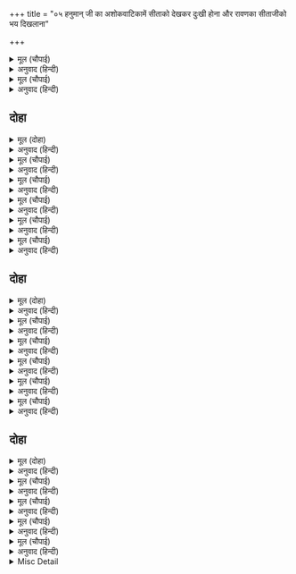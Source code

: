 +++
title = "०५ हनुमान् जी का अशोकवाटिकामें सीताको देखकर दुःखी होना और रावणका सीताजीको भय दिखलाना"

+++


<details><summary>मूल (चौपाई)</summary>

जुगुति बिभीषन सकल सुनाई।  
चलेउ पवनसुत बिदा कराई॥  
करि सोइ रूप गयउ पुनि तहवाँ।  
बन असोक सीता रह जहवाँ॥
</details>

<details><summary>अनुवाद (हिन्दी)</summary>

विभीषणजीने [माताके दर्शनकी] सब युक्तियाँ (उपाय) कह सुनायीं। तब हनुमान् जी विदा लेकर चले। फिर वही (पहलेका मसक-सरीखा) रूप धरकर वहाँ गये, जहाँ अशोकवनमें (वनके जिस भागमें) सीताजी रहती थीं॥ ३॥
</details>

<details><summary>मूल (चौपाई)</summary>

देखि मनहि महुँ कीन्ह प्रनामा।  
बैठेहिं बीति जात निसि जामा॥  
कृस तनु सीस जटा एक बेनी।  
जपति हृदयँ रघुपति गुन श्रेनी॥
</details>

<details><summary>अनुवाद (हिन्दी)</summary>

सीताजीको देखकर हनुमान् जीने उन्हें मनहीमें प्रणाम किया। उन्हें बैठे-ही-बैठे रात्रिके चारों पहर बीत जाते हैं। शरीर दुबला हो गया है, सिरपर जटाओंकी एक वेणी (लट) है। हृदयमें श्रीरघुनाथजीके गुणसमूहोंका जाप (स्मरण) करती रहती हैं॥ ४॥
</details>

## दोहा


<details><summary>मूल (दोहा)</summary>

निज पद नयन दिएँ मन राम पद कमल लीन।  
परम दुखी भा पवनसुत देखि जानकी दीन॥ ८॥
</details>

<details><summary>अनुवाद (हिन्दी)</summary>

श्रीजानकीजी नेत्रोंको अपने चरणोंमें लगाये हुए हैं (नीचेकी ओर देख रही हैं) और मन श्रीरामजीके चरणकमलोंमें लीन है। जानकीजीको दीन (दुखी) देखकर पवनपुत्र हनुमान् जी बहुत ही दुखी हुए॥ ८॥
</details>

<details><summary>मूल (चौपाई)</summary>

तरु पल्लव महुँ रहा लुकाई।  
करइ बिचार करौं का भाई॥  
तेहि अवसर रावनु तहँ आवा।  
संग नारि बहु किएँ बनावा॥
</details>

<details><summary>अनुवाद (हिन्दी)</summary>

हनुमान् जी वृक्षके पत्तोंमें छिप रहे और विचार करने लगे कि हे भाई! क्या करूँ (इनका दुःख कैसे दूर करूँ)? उसी समय बहुत-सी स्त्रियोंको साथ लिये सज-धजकर रावण वहाँ आया॥ १॥
</details>

<details><summary>मूल (चौपाई)</summary>

बहु बिधि खल सीतहि समुझावा।  
साम दान भय भेद देखावा॥  
कह रावनु सुनु सुमुखि सयानी।  
मंदोदरी आदि सब रानी॥
</details>

<details><summary>अनुवाद (हिन्दी)</summary>

उस दुष्टने सीताजीको बहुत प्रकारसे समझाया। साम, दान, भय और भेद दिखलाया। रावणने कहा—हे सुमुखि! हे सयानी! सुनो। मन्दोदरी आदि सब रानियोंको—॥ २॥
</details>

<details><summary>मूल (चौपाई)</summary>

तव अनुचरीं करउँ पन मोरा।  
एक बार बिलोकु मम ओरा॥  
तृन धरि ओट कहति बैदेही।  
सुमिरि अवधपति परम सनेही॥
</details>

<details><summary>अनुवाद (हिन्दी)</summary>

मैं तुम्हारी दासी बना दूँगा, यह मेरा प्रण है। तुम एक बार मेरी ओर देखो तो सही! अपने परम स्नेही कोसलाधीश श्रीरामचन्द्रजीका स्मरण करके जानकीजी तिनकेकी आड़ (परदा) करके कहने लगीं—॥ ३॥
</details>

<details><summary>मूल (चौपाई)</summary>

सुनु दसमुख खद्योत प्रकासा।  
कबहुँ कि नलिनी करइ बिकासा॥  
अस मन समुझु कहति जानकी।  
खल सुधि नहिं रघुबीर बान की॥
</details>

<details><summary>अनुवाद (हिन्दी)</summary>

हे दशमुख! सुन, जुगनूके प्रकाशसे कभी कमलिनी खिल सकती है? जानकीजी फिर कहती हैं—तू [अपने लिये भी] ऐसा ही मनमें समझ ले। रे दुष्ट! तुझे श्रीरघुवीरके बाणकी खबर नहीं है॥ ४॥
</details>

<details><summary>मूल (चौपाई)</summary>

सठ सूनें हरि आनेहि मोही।  
अधम निलज्ज लाज नहिं तोही॥
</details>

<details><summary>अनुवाद (हिन्दी)</summary>

रे पापी! तू मुझे सूनेमें हर लाया है। रे अधम! निर्लज्ज! तुझे लज्जा नहीं आती?॥ ५॥
</details>

## दोहा


<details><summary>मूल (दोहा)</summary>

आपुहि सुनि खद्योत सम रामहि भानु समान।  
परुष बचन सुनि काढ़ि असि बोला अति खिसिआन॥ ९॥
</details>

<details><summary>अनुवाद (हिन्दी)</summary>

अपनेको जुगनूके समान और रामचन्द्रजीको सूर्यके समान सुनकर और सीताजीके कठोर वचनोंको सुनकर रावण तलवार निकालकर बड़े गुस्सेमें आकर बोला—॥ ९॥
</details>

<details><summary>मूल (चौपाई)</summary>

सीता तैं मम कृत अपमाना।  
कटिहउँ तव सिर कठिन कृपाना॥  
नाहिं त सपदि मानु मम बानी।  
सुमुखि होति न त जीवन हानी॥
</details>

<details><summary>अनुवाद (हिन्दी)</summary>

सीता! तूने मेरा अपमान किया है। मैं तेरा सिर इस कठोर कृपाणसे काट डालूँगा। नहीं तो [अब भी] जल्दी मेरी बात मान ले। हे सुमुखि! नहीं तो जीवनसे हाथ धोना पड़ेगा!॥ १॥
</details>

<details><summary>मूल (चौपाई)</summary>

स्याम सरोज दाम सम सुंदर।  
प्रभु भुज करि कर सम दसकंधर॥  
सो भुज कंठ कि तव असि घोरा।  
सुनु सठ अस प्रवान पन मोरा॥
</details>

<details><summary>अनुवाद (हिन्दी)</summary>

[सीताजीने कहा—] हे दशग्रीव! प्रभुकी भुजा जो श्याम कमलकी मालाके समान सुन्दर और हाथीकी सूँड़के समान [पुष्ट तथा विशाल] है, या तो वह भुजा ही मेरे कण्ठमें पड़ेगी या तेरी भयानक तलवार ही। रे शठ! सुन, यही मेरा सच्चा प्रण है॥ २॥
</details>

<details><summary>मूल (चौपाई)</summary>

चंद्रहास हरु मम परितापं।  
रघुपति बिरह अनल संजातं॥  
सीतल निसित बहसि बर धारा।  
कह सीता हरु मम दुख भारा॥
</details>

<details><summary>अनुवाद (हिन्दी)</summary>

सीताजी कहती हैं—हे चन्द्रहास (तलवार)! श्रीरघुनाथजीके विरहकी अग्निसे उत्पन्न मेरी बड़ी भारी जलनको तू हर ले। हे तलवार! तू शीतल, तीव्र और श्रेष्ठ धारा बहाती है (अर्थात् तेरी धारा ठंढी और तेज है), तू मेरे दुःखके बोझको हर ले॥ ३॥
</details>

<details><summary>मूल (चौपाई)</summary>

सुनत बचन पुनि मारन धावा।  
मयतनयाँ कहि नीति बुझावा॥  
कहेसि सकल निसिचरिन्ह बोलाई।  
सीतहि बहु बिधि त्रासहु जाई॥
</details>

<details><summary>अनुवाद (हिन्दी)</summary>

सीताजीके ये वचन सुनते ही वह मारने दौड़ा। तब मय दानवकी पुत्री मन्दोदरीने नीति कहकर उसे समझाया। तब रावणने सब राक्षसियोंको बुलाकर कहा कि जाकर सीताको बहुत प्रकारसे भय दिखलाओ॥ ४॥
</details>

<details><summary>मूल (चौपाई)</summary>

मास दिवस महुँ कहा न माना।  
तौ मैं मारबि काढ़ि कृपाना॥
</details>

<details><summary>अनुवाद (हिन्दी)</summary>

यदि महीनेभरमें यह कहा न माने तो मैं इसे तलवार निकालकर मार डालूँगा॥ ५॥
</details>

## दोहा


<details><summary>मूल (दोहा)</summary>

भवन गयउ दसकंधर इहाँ पिसाचिनि बृंद।  
सीतहि त्रास देखावहिं धरहिं रूप बहु मंद॥ १०॥
</details>

<details><summary>अनुवाद (हिन्दी)</summary>

[यों कहकर] रावण घर चला गया। यहाँ राक्षसियोंके समूह बहुत-से बुरे रूप धरकर सीताजीको भय दिखलाने लगे॥ १०॥
</details>

<details><summary>मूल (चौपाई)</summary>

त्रिजटा नाम राच्छसी एका।  
राम चरन रति निपुन बिबेका॥  
सबन्हौ बोलि सुनाएसि सपना।  
सीतहि सेइ करहु हित अपना॥
</details>

<details><summary>अनुवाद (हिन्दी)</summary>

उनमें एक त्रिजटा नामकी राक्षसी थी। उसकी श्रीरामचन्द्रजीके चरणोंमें प्रीति थी और वह विवेक (ज्ञान) में निपुण थी। उसने सबोंको बुलाकर अपना स्वप्न सुनाया और कहा—सीताजीकी सेवा करके अपना कल्याण कर लो॥ १॥
</details>

<details><summary>मूल (चौपाई)</summary>

सपनें बानर लंका जारी।  
जातुधान सेना सब मारी॥  
खर आरूढ़ नगन दससीसा।  
मुंडित सिर खंडित भुज बीसा॥
</details>

<details><summary>अनुवाद (हिन्दी)</summary>

स्वप्नमें [मैंने देखा कि] एक बंदरने लङ्का जला दी। राक्षसोंकी सारी सेना मार डाली गयी। रावण नङ्गा है और गदहेपर सवार है। उसके सिर मुँडे़ हुए हैं, बीसों भुजाएँ कटी हुई हैं॥ २॥
</details>

<details><summary>मूल (चौपाई)</summary>

एहि बिधि सो दच्छिन दिसि जाई।  
लंका मनहुँ बिभीषन पाई॥  
नगर फिरी रघुबीर  दोहाई।  
तब प्रभु सीता बोलि पठाई॥
</details>

<details><summary>अनुवाद (हिन्दी)</summary>

इस प्रकारसे वह दक्षिण (यमपुरीकी) दिशाको जा रहा है और मानो लङ्का विभीषणने पायी है। नगरमें श्रीरामचन्द्रजीकी दुहाई फिर गयी। तब प्रभुने सीताजीको बुला भेजा॥ ३॥
</details>

<details><summary>मूल (चौपाई)</summary>

यह सपना मैं कहउँ पुकारी।  
होइहि सत्य गएँ दिन चारी॥  
तासु बचन सुनि ते सब डरीं।  
जनकसुता के चरनन्हि परीं॥
</details>

<details><summary>अनुवाद (हिन्दी)</summary>

मैं पुकारकर (निश्चयके साथ) कहती हूँ कि यह स्वप्न चार (कुछ ही) दिनों बाद सत्य होकर रहेगा। उसके वचन सुनकर वे सब राक्षसियाँ डर गयीं और जानकीजीके चरणोंपर गिर पड़ीं॥ ४॥
</details>

<details><summary>Misc Detail</summary>


</details>
